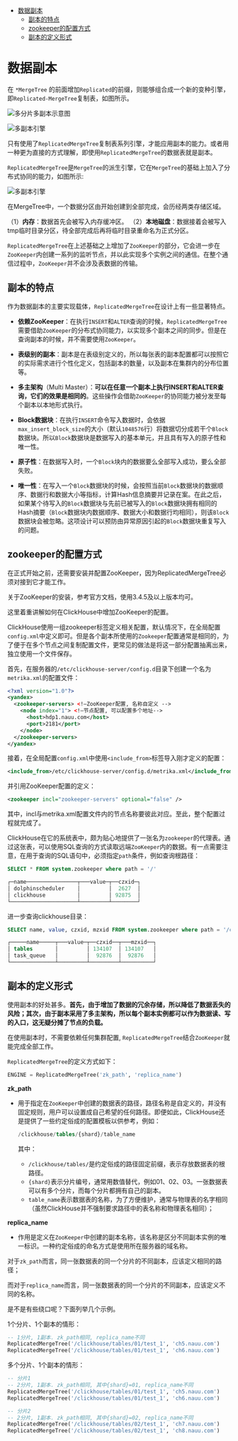 - [数据副本](#数据副本)
  - [副本的特点](#副本的特点)
  - [zookeeper的配置方式](#zookeeper的配置方式)
  - [副本的定义形式](#副本的定义形式)

# 数据副本

在 `*MergeTree` 的前面增加`Replicated`的前缀，则能够组合成一个新的变种引擎，即`Replicated-MergeTree`复制表，如图所示。

![多分片多副本示意图](../images/clickhouse03.jpg)

![多副本引擎](../images/clickhouse04.jpg)

只有使用了`ReplicatedMergeTree`复制表系列引擎，才能应用副本的能力。或者用一种更为直接的方式理解，即使用`ReplicatedMergeTree`的数据表就是副本。

`ReplicatedMergeTree`是`MergeTree`的派生引擎，它在`MergeTree`的基础上加入了分布式协同的能力，如图所示:

![多副本引擎](../images/clickhouse05.jpg)

在MergeTree中，一个数据分区由开始创建到全部完成，会历经两类存储区域。

（1）**内存**：数据首先会被写入内存缓冲区。
（2）**本地磁盘**：数据接着会被写入tmp临时目录分区，待全部完成后再将临时目录重命名为正式分区。

`ReplicatedMergeTree`在上述基础之上增加了`ZooKeeper`的部分，它会进一步在`ZooKeeper`内创建一系列的监听节点，并以此实现多个实例之间的通信。在整个通信过程中，`ZooKeeper`并不会涉及表数据的传输。

## 副本的特点

作为数据副本的主要实现载体，`ReplicatedMergeTree`在设计上有一些显著特点。

- **依赖ZooKeeper**：在执行`INSERT`和`ALTER`查询的时候，`ReplicatedMergeTree`需要借助`ZooKeeper`的分布式协同能力，以实现多个副本之间的同步。但是在查询副本的时候，并不需要使用`ZooKeeper`。

- **表级别的副本**：副本是在表级别定义的，所以每张表的副本配置都可以按照它的实际需求进行个性化定义，包括副本的数量，以及副本在集群内的分布位置等。

- **多主架构**（Multi Master）：**可以在任意一个副本上执行INSERT和ALTER查询，它们的效果是相同的**。这些操作会借助`ZooKeeper`的协同能力被分发至每个副本以本地形式执行。

- **Block数据块**：在执行`INSERT`命令写入数据时，会依据`max_insert_block_size`的大小（默认`1048576`行）将数据切分成若干个`Block`数据块。所以`Block`数据块是数据写入的基本单元，并且具有写入的原子性和唯一性。

- **原子性**：在数据写入时，一个`Block`块内的数据要么全部写入成功，要么全部失败。

- **唯一性**：在写入一个`Block`数据块的时候，会按照当前`Block`数据块的数据顺序、数据行和数据大小等指标，计算Hash信息摘要并记录在案。在此之后，如果某个待写入的`Block`数据块与先前已被写入的`Block`数据块拥有相同的Hash摘要（`Block`数据块内数据顺序、数据大小和数据行均相同），则该`Block`数据块会被忽略。这项设计可以预防由异常原因引起的`Block`数据块重复写入的问题。

## zookeeper的配置方式

在正式开始之前，还需要安装并配置ZooKeeper，因为ReplicatedMergeTree必须对接到它才能工作。

关于ZooKeeper的安装，参考官方文档，使用3.4.5及以上版本均可。

这里着重讲解如何在ClickHouse中增加ZooKeeper的配置。

ClickHouse使用一组zookeeper标签定义相关配置，默认情况下，在全局配置`config.xml`中定义即可。但是各个副本所使用的`Zookeeper`配置通常是相同的，为了便于在多个节点之间复制配置文件，更常见的做法是将这一部分配置抽离出来，独立使用一个文件保存。

首先，在服务器的`/etc/clickhouse-server/config.d`目录下创建一个名为`metrika.xml`的配置文件：

```xml
<?xml version="1.0"?>
<yandex>
  <zookeeper-servers> <!—ZooKeeper配置, 名称自定义 -->
    <node index="1"> <!—节点配置, 可以配置多个地址-->
      <host>hdp1.nauu.com</host>
      <port>2181</port>
    </node>
  </zookeeper-servers>
</yandex>
```

接着，在全局配置`config.xml`中使用`<include_from>`标签导入刚才定义的配置：

```xml
<include_from>/etc/clickhouse-server/config.d/metrika.xml</include_from>
```

并引用ZooKeeper配置的定义：

```xml
<zookeeper incl="zookeeper-servers" optional="false" />
```

其中，incl与metrika.xml配置文件内的节点名称要彼此对应。至此，整个配置过程就完成了。

ClickHouse在它的系统表中，颇为贴心地提供了一张名为`zookeeper`的代理表。通过这张表，可以使用SQL查询的方式读取远端`ZooKeeper`内的数据。有一点需要注意，在用于查询的SQL语句中，必须指定`path`条件，例如查询根路径：

```sql
SELECT * FROM system.zookeeper where path = '/'

┌─name────────────────┬───value─┬──czxid─┐
│ dolphinscheduler    │         │  2627  │
│ clickhouse          │         │ 92875  │
└─────────────────────┴─────────┴────────┘
```

进一步查询clickhouse目录：

```sql
SELECT name, value, czxid, mzxid FROM system.zookeeper where path = '/clickhouse'

┌─────name─────┬───value─┬──czxid──┬───mzxid──┐
│ tables       │         │ 134107  │ 134107   │
│ task_queue   │         │  92876  │  92876   │
└──────────────┴─────────┴─────────┴──────────┘
```

## 副本的定义形式

使用副本的好处甚多。**首先，由于增加了数据的冗余存储，所以降低了数据丢失的风险；其次，由于副本采用了多主架构，所以每个副本实例都可以作为数据读、写的入口，这无疑分摊了节点的负载。**

在使用副本时，不需要依赖任何集群配置, `ReplicatedMergeTree`结合`ZooKeeper`就能完成全部工作。

`ReplicatedMergeTree`的定义方式如下：

```sql
ENGINE = ReplicatedMergeTree('zk_path', 'replica_name')
```

**zk_path**

- 用于指定在`ZooKeeper`中创建的数据表的路径，路径名称是自定义的，并没有固定规则，用户可以设置成自己希望的任何路径。即便如此，ClickHouse还是提供了一些约定俗成的配置模板以供参考，例如：

    ```sql
    /clickhouse/tables/{shard}/table_name
    ```

    其中：

  - `/clickhouse/tables/`是约定俗成的路径固定前缀，表示存放数据表的根路径。
  - `{shard}`表示分片编号，通常用数值替代，例如01、02、03。一张数据表可以有多个分片，而每个分片都拥有自己的副本。
  - `table_name`表示数据表的名称，为了方便维护，通常与物理表的名字相同（虽然ClickHouse并不强制要求路径中的表名称和物理表名相同）；

**replica_name**

- 作用是定义在`ZooKeeper`中创建的副本名称，该名称是区分不同副本实例的唯一标识。一种约定俗成的命名方式是使用所在服务器的域名称。

对于`zk_path`而言，同一张数据表的同一个分片的不同副本，应该定义相同的路径；

而对于`replica_name`而言，同一张数据表的同一个分片的不同副本，应该定义不同的名称。

是不是有些绕口呢？下面列举几个示例。

1个分片、1个副本的情形：

```sql
-- 1分片, 1副本. zk_path相同, replica_name不同
ReplicatedMergeTree('/clickhouse/tables/01/test_1', 'ch5.nauu.com')
ReplicatedMergeTree('/clickhouse/tables/01/test_1', 'ch6.nauu.com')
```

多个分片、1个副本的情形：

```sql
-- 分片1
-- 2分片, 1副本. zk_path相同, 其中{shard}=01, replica_name不同
ReplicatedMergeTree('/clickhouse/tables/01/test_1', 'ch5.nauu.com')
ReplicatedMergeTree('/clickhouse/tables/01/test_1', 'ch6.nauu.com')

-- 分片2
-- 2分片, 1副本. zk_path相同, 其中{shard}=02, replica_name不同
ReplicatedMergeTree('/clickhouse/tables/02/test_1', 'ch7.nauu.com')
ReplicatedMergeTree('/clickhouse/tables/02/test_1', 'ch8.nauu.com')
```
